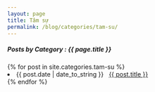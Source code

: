 ```yaml
---
layout: page
title: Tâm sự
permalink: /blog/categories/tam-su/
---
```


<h5> Posts by Category : {{ page.title }} </h5>

<div class="card">
{% for post in site.categories.tam-su %}
 <li class="category-posts"><span>{{ post.date | date_to_string }}</span> &nbsp; <a href="{{ post.url }}">{{ post.title }}</a></li>
{% endfor %}
</div>